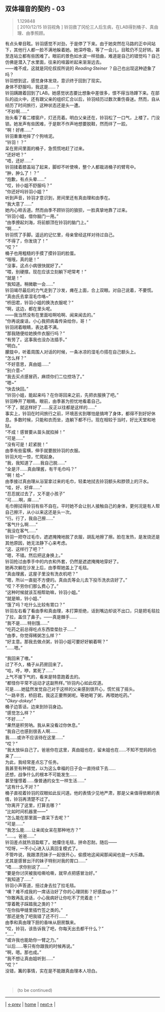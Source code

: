 ## 双体福音的契约 - 03
> 1.129848  
> [ 2010/12/15 铃羽视角 ] 铃羽救了冈伦三人后生病，在LAB得到桶子、真由理、由季照顾。  

有点头晕目眩。铃羽感觉不对劲，于是停了下来。由于她突然在马路的正中间站下，其他行人都一脸不满地躲着她。她深呼吸，等了一会儿，目眩仍不见好转。甚至连站立都有些困难了。眼前的景色如水波一样扭曲，难道是自己的错觉吗？自己仿佛是潜入了水里面，往来的喧嚣听起来渐渐远去。  
——难不成，这就是冈伦叔叔所说的 *Reading·Steiner* ？自己也出现这种迹象了吗？  
铃羽想到这，感觉身体发烧，意识终于回到了现实。  
身体不舒服吗，我这是……？  
铃羽蹒跚着回到了LAB。她感觉状态要比想象中差很多，恨不得当场蹲下来。在部队的战火中，还有跟父亲的组织汇合以后，铃羽经历过数次重伤昏迷。然而，自从经历了时间旅行，这种状态还是头一遭。  
“不妙啊……”  
抬头看了看二楼窗户，灯还亮着。明白父亲还在，铃羽松了一口气，上楼了。门没锁。她发声有些困难，于是默不作声地想要脱鞋，然而绊了一跤。  
“啊！好疼……”  
铃羽重重地摔了个狗啃泥。  
“铃羽！？”  
呆在房间里面的桶子，急慌慌地赶了过来。  
“还好吧？”  
“唔，还好……”  
铃羽揉着膝盖站了起来，脚却不听使唤，整个人都栽进桶子的臂弯中。  
“肿，肿么了！？”  
“抱歉，有点头晕……”  
“哎，铃小姐不舒服吗？”  
“你还好吗铃羽小姐？”  
听到声音，铃羽才意识到，房间里还有真由理和由季在。  
“我大意了……”  
她内心咂舌道。然而由季不顾铃羽的狼狈，一脸真挚地靠了过来。  
“铃羽小姐，借你脑门一用。”  
“由季撩起刘海，将前额顶在铃羽的脑门上。”  
“啊……”  
铃羽慌了手脚。遥远的记忆里，母亲曾经这样对待过自己。  
“不得了，你发烧了！”  
“哎？”  
桶子也用粗糙的手摸了摸铃羽的脸蛋。  
“哦哦，真的是！”  
“没事，这点小病很快就好了。”  
“喂，别硬撑。现在应该立刻躺下吧常考！”  
“就是！”  
“我知道。稍微歇一会……”  
铃羽竭尽最后的力气走到了沙发，瘫在上面，合上双眼。对自己说着，不要慌。  
“真由氏去拿湿毛巾咯~”  
“桥田君，铃羽小姐的换洗衣服呢？”  
“啊，这边，都在里头呢。  
 ——我当然没有在里面哈啊哈啊、闻来闻去的。”  
“你再说废话，小心我把病毒传染给你，哥！”  
铃羽闭着眼睛，表达着不满。  
“那我随便给她换件衣服行吗？”  
“有劳了。这事我也没办法插手。”  
“明白。”  
朦胧中，听着周围人对话的时候，一条冰凉的湿毛巾搭在自己额头上。  
“怎么样？”  
“不好意思，真由姐……”  
“别介意~”  
“我去买点感冒药，麻烦你们二位控场了。”  
“嗯~”  
“快去快回。”  
“铃羽小姐，能起来吗？在你哥回来之前，先把衣服换了吧。”  
铃羽睁开了眼睛。眼前，由季甚为担忧地看着自己。  
“不了，就这样好了……反正以往都是这样的……”  
事实上，铃羽在时间旅行之前，环境恶劣到哪怕是搞垮了身体，都得不到好好休息。多数时候，只能和衣而坐，连躺下都不行。现在相较于当时，好比天堂和地狱。  
“不成！感冒要从苗头就掐掉！”  
“可是……”  
“没有可是！赶紧脱！”  
由季有些蛮横，伸手就要脱铃羽的衣服。  
铃羽大吃一惊，忙爬起身。  
“我，我知道了……我自己脱……”  
“全是汗……真由理酱，有干毛巾吗？”  
“啊！给~”  
由季接过真由理从浴室拿过来的毛巾，轻柔地拭去铃羽额头和脖颈上的汗水。  
“哇，好、好痒……”  
“忍忍就过去了，又不是小孩子”  
“可……啊，痒……”  
毛巾擦拭得铃羽有些不自在。平时她不会让别人接触自己的身体，更何况是有人帮自己擦汗，从小以来这还是头一次。  
“行。行了，我自己擦……”  
“客气什么啊……”  
“我没在客气……”  
铃羽一把夺过毛巾，遮遮掩掩地脱了衣服，胡乱地擦了擦。脸在发热，是发烧还是其他原因，她无法静下心来考虑。  
“这、这样行了吧？”  
“嗯，不错。然后把这身换上。”  
铃羽抢过由季手中的内衣和外套，仍然是遮遮掩掩地穿好了。  
她再次躺在沙发上后，由季帮她盖上了毛毯。  
“真由理酱，这屋子里没有洗衣机吧？”  
“嗯，所以一直挺不方便的。真由氏等会儿去下投币洗衣店好了。”  
“哎？不劳你们那么费心了。”  
“这种时候就该互相帮助嘛，铃羽小姐。”  
“就是嘛，铃小姐、”  
“饿了吗？吃什么比较有胃口？”  
铃羽左右看了看由季和真由理，本打算拒绝，话到嘴边却说不出口，只是把毛毯拉了拉，盖住了鼻子。——真是棘手……  
“我不是……特别饿……”  
“吃药之前总得吃点东西垫垫肚子……”  
“由季，你觉得稀粥怎么样？”  
“好主意。那我去做点粥，铃羽小姐可要好好躺着啊？”  
“……嗯。”  

“我回来了嗷。”  
过了不久，桶子从药房回来了。  
“哈，呼，咿，累死了……”  
上气不接下气的，看来是特意跑着去的。  
“都怪你平常不运动才这副熊样。”铃羽内心如此叹道。  
可是……她猛然发觉自己对于这样的父亲感到很开心，慌忙摇了摇头。  
“一路辛苦，桥田君。我这正要熬粥呢。等她喝了粥，再喂她吃药。”  
“*Okey-dokey!* ”  
桶子边答话，边来到铃羽身边。  
“感觉怎么样？”  
“不好……”  
“果然是积劳呐。我从来没看过你休息。”  
“我自己也感到很丢人啊……  
 我……或许不应该待在这里……”  
“哎？”  
“我太放纵自己了。爸爸你在这里，真由姐也在，留未姐也在……不知不觉妈妈也来了……  
 为此，我经常差点忘了任务。  
 我甚至有种错觉，以为这么幸福的日子会一直持续下去……  
 还想，战争什么的根本不可能发生……  
 甚至憧憬着……像普通的女生一样生活……”  
“这有什么不对？”  
桶子直视着铃羽的双眼如此反问道。他的表情少见地严肃，那是父亲值得依赖的表情，铃羽再清楚不过了。  
“你离开了这里，打算去哪？”  
“比如时间机器里——”  
“怎么能在那里面一直呆下去呢？”  
“可是……”  
“我怎么能……让亲闺女呆在那种地方？”  
“……。爸爸……”  
铃羽差点就热泪盈眶了。她攥住毛毯，拼命忍耐。随后——  
“哎呀，一不小心进入认真回复模式了。  
 不管咋说，我跟漂亮妹子一起很开心，偷摸地这闻闻那闻闻也是一大乐趣。  
 尤其是感冒出汗的妹子特别对我的胃口……”  
“唔……求你别说了……”  
“要是你讨厌被我哈嘶哈嘶，就早点把感冒治好。”  
“我知道了……”  
铃羽小声答道，扭过身去拉了拉毛毯。  
“噢？难不成我的一席话治好了你的心理阴影？好感度up？”  
“你敢再乱说话，小心我病好让你吃不了兜着走！”  
“穿着靴子踩踏我之类的？”  
“在你指甲缝里插竹签之类的。”  
“那还是免了吧我错了还不行……”  
由季和真由理下厨的香味从厨房飘来。  
“哎，铃羽，该告诉我了吧，你每天出去都干什么？”  
“……”  
“或许我也能助你一臂之力。”  
“以后……等只有你跟我的时候再说。”  
“啊，嗯。那也成。”  
“我不想让真由姐听到……”  
“哎？”  
没错，篝的事情，实在是不能跟真由理本人坦白。  


<br/>

> (to be continued)
---

| [←prev](./0020) | [home](../../) | [next→](./0022) |
